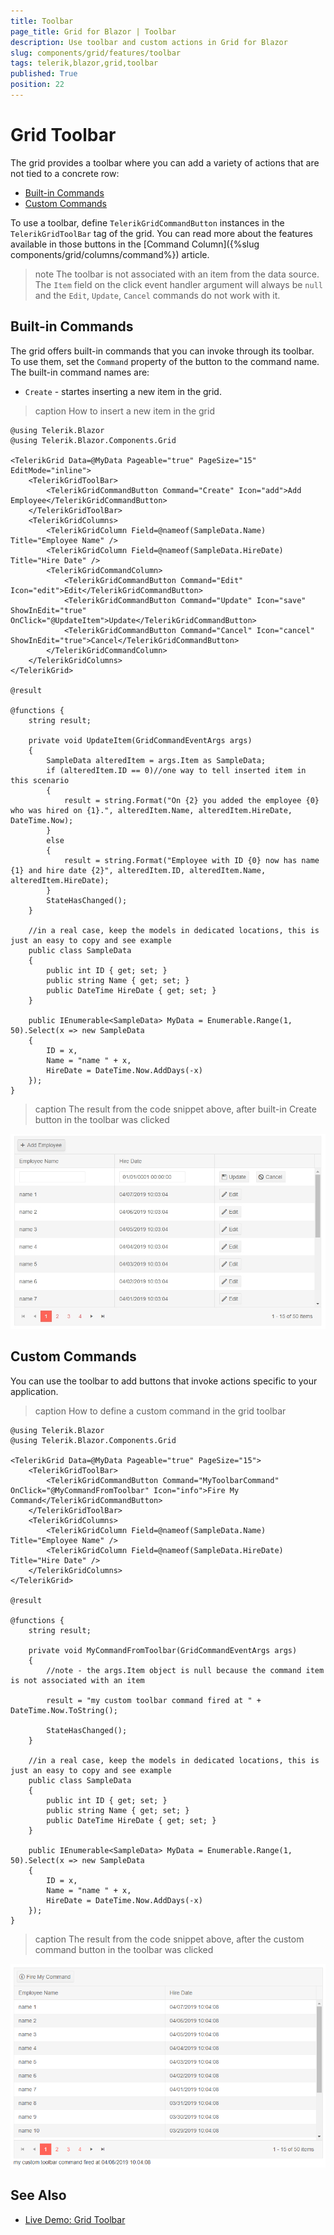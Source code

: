 ```yaml
---
title: Toolbar
page_title: Grid for Blazor | Toolbar
description: Use toolbar and custom actions in Grid for Blazor
slug: components/grid/features/toolbar
tags: telerik,blazor,grid,toolbar
published: True
position: 22
---
```


# Grid Toolbar

The grid provides a toolbar where you can add a variety of actions that are not tied to a concrete row:

* [Built-in Commands](#built-in-commands)
* [Custom Commands](#custom-commands)

To use a toolbar, define `TelerikGridCommandButton` instances in the `TelerikGridToolBar` tag of the grid. You can read more about the features available in those buttons in the [Command Column]({%slug components/grid/columns/command%}) article.

>note The toolbar is not associated with an item from the data source. The `Item` field on the click event handler argument will always be `null` and the `Edit`, `Update`, `Cancel` commands do not work with it.

## Built-in Commands

The grid offers built-in commands that you can invoke through its toolbar. To use them, set the `Command` property of the button to the command name. The built-in command names are:

* `Create` - startes inserting a new item in the grid.

>caption How to insert a new item in the grid

````CSHTML
@using Telerik.Blazor
@using Telerik.Blazor.Components.Grid

<TelerikGrid Data=@MyData Pageable="true" PageSize="15" EditMode="inline">
	<TelerikGridToolBar>
		<TelerikGridCommandButton Command="Create" Icon="add">Add Employee</TelerikGridCommandButton>
	</TelerikGridToolBar>
	<TelerikGridColumns>
		<TelerikGridColumn Field=@nameof(SampleData.Name) Title="Employee Name" />
		<TelerikGridColumn Field=@nameof(SampleData.HireDate) Title="Hire Date" />
		<TelerikGridCommandColumn>
			<TelerikGridCommandButton Command="Edit" Icon="edit">Edit</TelerikGridCommandButton>
			<TelerikGridCommandButton Command="Update" Icon="save" ShowInEdit="true" OnClick="@UpdateItem">Update</TelerikGridCommandButton>
			<TelerikGridCommandButton Command="Cancel" Icon="cancel" ShowInEdit="true">Cancel</TelerikGridCommandButton>
		</TelerikGridCommandColumn>
	</TelerikGridColumns>
</TelerikGrid>

@result

@functions {
	string result;

	private void UpdateItem(GridCommandEventArgs args)
	{
		SampleData alteredItem = args.Item as SampleData;
		if (alteredItem.ID == 0)//one way to tell inserted item in this scenario
		{
			result = string.Format("On {2} you added the employee {0} who was hired on {1}.", alteredItem.Name, alteredItem.HireDate, DateTime.Now);
		}
		else
		{
			result = string.Format("Employee with ID {0} now has name {1} and hire date {2}", alteredItem.ID, alteredItem.Name, alteredItem.HireDate);
		}
		StateHasChanged();
	}

	//in a real case, keep the models in dedicated locations, this is just an easy to copy and see example
	public class SampleData
	{
		public int ID { get; set; }
		public string Name { get; set; }
		public DateTime HireDate { get; set; }
	}

	public IEnumerable<SampleData> MyData = Enumerable.Range(1, 50).Select(x => new SampleData
	{
		ID = x,
		Name = "name " + x,
		HireDate = DateTime.Now.AddDays(-x)
	});
}
````

>caption The result from the code snippet above, after built-in Create button in the toolbar was clicked

![](images/create-toolbar-button.jpg)

## Custom Commands

You can use the toolbar to add buttons that invoke actions specific to your application.

>caption How to define a custom command in the grid toolbar

````CSHTML
@using Telerik.Blazor
@using Telerik.Blazor.Components.Grid

<TelerikGrid Data=@MyData Pageable="true" PageSize="15">
	<TelerikGridToolBar>
		<TelerikGridCommandButton Command="MyToolbarCommand" OnClick="@MyCommandFromToolbar" Icon="info">Fire My Command</TelerikGridCommandButton>
	</TelerikGridToolBar>
	<TelerikGridColumns>
		<TelerikGridColumn Field=@nameof(SampleData.Name) Title="Employee Name" />
		<TelerikGridColumn Field=@nameof(SampleData.HireDate) Title="Hire Date" />
	</TelerikGridColumns>
</TelerikGrid>

@result

@functions {
	string result;

	private void MyCommandFromToolbar(GridCommandEventArgs args)
	{
		//note - the args.Item object is null because the command item is not associated with an item

		result = "my custom toolbar command fired at " + DateTime.Now.ToString();

		StateHasChanged();
	}

	//in a real case, keep the models in dedicated locations, this is just an easy to copy and see example
	public class SampleData
	{
		public int ID { get; set; }
		public string Name { get; set; }
		public DateTime HireDate { get; set; }
	}

	public IEnumerable<SampleData> MyData = Enumerable.Range(1, 50).Select(x => new SampleData
	{
		ID = x,
		Name = "name " + x,
		HireDate = DateTime.Now.AddDays(-x)
	});
}
````

>caption The result from the code snippet above, after the custom command button in the toolbar was clicked

![](images/custom-command-toolbar.png)

## See Also

  * [Live Demo: Grid Toolbar](https://demos.telerik.com/blazor/grid/inlineediting)